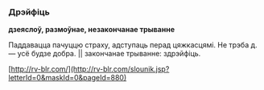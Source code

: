 ### Дрэйфіць
**дзеяслоў, размоўнае, незакончанае трыванне**

Паддавацца пачуццю страху, адступаць перад цяжкасцямі. Не трэба д. — усё будзе добра. || закончанае трыванне: здрэйфіць.

<a rel="author">[http://rv-blr.com/](http://rv-blr.com/slounik.jsp?letterId=0&maskId=0&pageId=880)</a>
